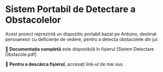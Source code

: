 # Sistem Portabil de Detectare a Obstacolelor  

Acest proiect reprezintă un dispozitiv portabil bazat pe Arduino, destinat persoanelor cu deficiențe de vedere, pentru a detecta obstacolele din jur.  

📄 **Documentația completă** este disponibilă în fișierul [Sistem Detectare Obstacole.pdf]  

🔽 **Pentru a descărca fișierul**, accesați link-ul de mai sus.  
